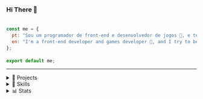### Hi There 👋

```js

const me = {
  pt: "Sou um programador de front-end e desenvolvedor de jogos 👾, e tento ser util em geral 🥲",
  en: "I'm a front-end developer and games developer 👾, and I try to be helpful in general 🥲",
};

export default me;

```

---

<details> 
    <summary>🚧 Projects</summary>

## 🚧  Projects

### General Programing

 - [201flaviosilva](https://201flaviosilva.github.io);
 - [Casino Arbor](https://201flaviosilva.github.io/casino-arbor/);
 - [Rupestre](https://201flaviosilva.github.io/Rupestre);

### Games

 - [Fire Cosmos 🚀](https://201flaviosilva.gitlab.io/fire-cosmos/);
 - [Super Box Jump 👾](https://201flaviosilva.gitlab.io/Super-Box-Jump/);
 - [Snake 3D 🐍](https://201flaviosilva-labs.github.io/Snake-3D-Godot/);

</details> 

<!-- --------- -->

<details> 
    <summary>💪 Skills</summary>

## 💪 Skills

```js
export const programming = {
	languages: ["HTML", "CSS/SASS", "JavaScript/TS", "Python/GDScript"],
	frameworksAndLibraries: ["React", "Svelte", "Phaser"],
	tools: ["Git", "GitHub/GitLab/Bitbucket", "VS Code", "Godot"],
};

export const design = ["Open Toonz", "Piskel/Pixil Art"];

```
</details> 

<!-- ------------ -->

<details> 
    <summary>📊 Stats</summary>

## 📊 Stats

[Check My Social Networks](https://resite.link/MeiaGaspea)

![Visitor Count](https://profile-counter.glitch.me/201flaviosilva/count.svg)

![Github Stats](https://github-readme-stats.vercel.app/api?username=201flaviosilva&show_icons=true&theme=dark)

![Github Top Langs](https://github-readme-stats.vercel.app/api/top-langs/?username=201flaviosilva)

![Github Streak](https://github-readme-streak-stats.herokuapp.com/?user=201flaviosilva&theme=light&hide_border=false)

![Github Trophy](https://github-profile-trophy.vercel.app/?username=201flaviosilva)

![Wakatime Stats](https://github-readme-stats.vercel.app/api/wakatime?username=201flaviosilva)

	
![Snake Animation](https://github.com/201flaviosilva/201flaviosilva/blob/output/github-contribution-grid-snake.svg)

</details> 
